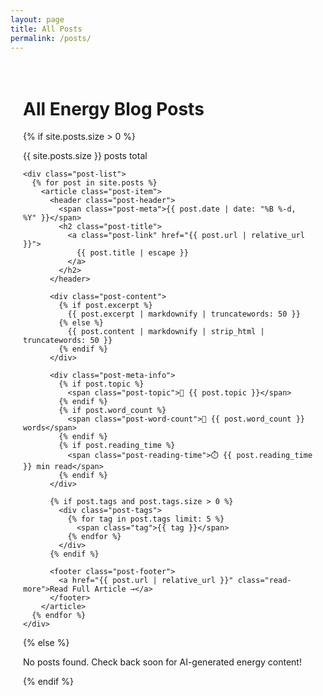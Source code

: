 ```yaml
---
layout: page
title: All Posts
permalink: /posts/
---
```


<div class="posts-page">
  <h1>All Energy Blog Posts</h1>
  
  {% if site.posts.size > 0 %}
    <p>{{ site.posts.size }} posts total</p>
    
    <div class="post-list">
      {% for post in site.posts %}
        <article class="post-item">
          <header class="post-header">
            <span class="post-meta">{{ post.date | date: "%B %-d, %Y" }}</span>
            <h2 class="post-title">
              <a class="post-link" href="{{ post.url | relative_url }}">
                {{ post.title | escape }}
              </a>
            </h2>
          </header>
          
          <div class="post-content">
            {% if post.excerpt %}
              {{ post.excerpt | markdownify | truncatewords: 50 }}
            {% else %}
              {{ post.content | markdownify | strip_html | truncatewords: 50 }}
            {% endif %}
          </div>
          
          <div class="post-meta-info">
            {% if post.topic %}
              <span class="post-topic">📂 {{ post.topic }}</span>
            {% endif %}
            {% if post.word_count %}
              <span class="post-word-count">📝 {{ post.word_count }} words</span>
            {% endif %}
            {% if post.reading_time %}
              <span class="post-reading-time">⏱️ {{ post.reading_time }} min read</span>
            {% endif %}
          </div>
          
          {% if post.tags and post.tags.size > 0 %}
            <div class="post-tags">
              {% for tag in post.tags limit: 5 %}
                <span class="tag">{{ tag }}</span>
              {% endfor %}
            </div>
          {% endif %}
          
          <footer class="post-footer">
            <a href="{{ post.url | relative_url }}" class="read-more">Read Full Article →</a>
          </footer>
        </article>
      {% endfor %}
    </div>
  {% else %}
    <p>No posts found. Check back soon for AI-generated energy content!</p>
  {% endif %}
</div>

<style>
.posts-page {
  max-width: 800px;
  margin: 0 auto;
  padding: 20px;
}

.post-list {
  margin-top: 2em;
}

.post-item {
  margin-bottom: 3em;
  padding: 2em;
  border: 1px solid #e1e4e8;
  border-radius: 8px;
  background: #fff;
  box-shadow: 0 1px 3px rgba(0,0,0,0.1);
}

.post-header {
  margin-bottom: 1em;
}

.post-meta {
  font-size: 0.9em;
  color: #6a737d;
  display: block;
  margin-bottom: 0.5em;
}

.post-title {
  margin: 0;
  font-size: 1.5em;
  line-height: 1.3;
}

.post-link {
  color: #0366d6;
  text-decoration: none;
}

.post-link:hover {
  text-decoration: underline;
}

.post-content {
  margin: 1em 0;
  color: #24292e;
  line-height: 1.6;
}

.post-meta-info {
  margin: 1em 0;
  font-size: 0.85em;
}

.post-meta-info span {
  margin-right: 1em;
  color: #6a737d;
}

.post-tags {
  margin: 1em 0;
}

.tag {
  background: #f1f8ff;
  color: #0366d6;
  padding: 0.25em 0.5em;
  border-radius: 3px;
  font-size: 0.8em;
  margin-right: 0.5em;
  display: inline-block;
  margin-bottom: 0.25em;
}

.post-footer {
  margin-top: 1.5em;
  padding-top: 1em;
  border-top: 1px solid #e1e4e8;
}

.read-more {
  color: #0366d6;
  text-decoration: none;
  font-weight: 500;
}

.read-more:hover {
  text-decoration: underline;
}
</style>
